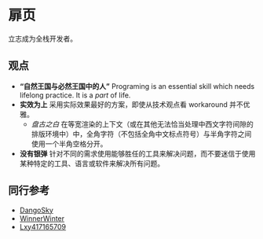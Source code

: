 # 扉页

立志成为全栈开发者。

## 观点

- **“自然王国与必然王国中的人”** Programing is an essential skill which needs lifelong practice. It is a *part* of life.
- **实效为上** 采用实际效果最好的方案，即使从技术观点看 workaround 并不优雅。
  - *盘古之白* 在等宽渲染的上下文（或在其他无法恰当处理中西文字符间隙的排版环境中）中，全角字符（不包括全角中文标点符号）与半角字符之间使用一个半角空格分开。
- **没有银弹** 针对不同的需求使用能够胜任的工具来解决问题，而不要迷信于使用某种特定的工具、语言或软件来解决所有问题。

## 同行参考

- [DangoSky](https://notes.dangosky.com/)
- [WinnerWinter](https://notes.winnerwinter.com/)
- [Lxy417165709](https://github.com/Lxy417165709/Notes)
